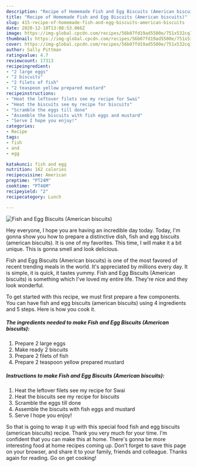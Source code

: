 ```yaml
---
description: "Recipe of Homemade Fish and Egg Biscuits (American biscuits)"
title: "Recipe of Homemade Fish and Egg Biscuits (American biscuits)"
slug: 415-recipe-of-homemade-fish-and-egg-biscuits-american-biscuits
date: 2020-12-10T13:08:53.066Z
image: https://img-global.cpcdn.com/recipes/56b07fd19ad5500e/751x532cq70/fish-and-egg-biscuits-american-biscuits-recipe-main-photo.jpg
thumbnail: https://img-global.cpcdn.com/recipes/56b07fd19ad5500e/751x532cq70/fish-and-egg-biscuits-american-biscuits-recipe-main-photo.jpg
cover: https://img-global.cpcdn.com/recipes/56b07fd19ad5500e/751x532cq70/fish-and-egg-biscuits-american-biscuits-recipe-main-photo.jpg
author: Sally Pittman
ratingvalue: 4.7
reviewcount: 17313
recipeingredient:
- "2 large eggs"
- "2 biscuits"
- "2 filets of fish"
- "2 teaspoon yellow prepared mustard"
recipeinstructions:
- "Heat the leftover filets see my recipe for Swai"
- "Heat the biscuits see my recipe for biscuits"
- "Scramble the eggs till done"
- "Assemble the biscuits with fish eggs and mustard"
- "Serve I hope you enjoy!"
categories:
- Recipe
tags:
- fish
- and
- egg

katakunci: fish and egg 
nutrition: 162 calories
recipecuisine: American
preptime: "PT24M"
cooktime: "PT46M"
recipeyield: "2"
recipecategory: Lunch

---
```



![Fish and Egg Biscuits (American biscuits)](https://img-global.cpcdn.com/recipes/56b07fd19ad5500e/751x532cq70/fish-and-egg-biscuits-american-biscuits-recipe-main-photo.jpg)

Hey everyone, I hope you are having an incredible day today. Today, I'm gonna show you how to prepare a distinctive dish, fish and egg biscuits (american biscuits). It is one of my favorites. This time, I will make it a bit unique. This is gonna smell and look delicious.

Fish and Egg Biscuits (American biscuits) is one of the most favored of recent trending meals in the world. It's appreciated by millions every day. It is simple, it is quick, it tastes yummy. Fish and Egg Biscuits (American biscuits) is something which I've loved my entire life. They're nice and they look wonderful.




To get started with this recipe, we must first prepare a few components. You can have fish and egg biscuits (american biscuits) using 4 ingredients and 5 steps. Here is how you cook it.

<!--inarticleads1-->

##### The ingredients needed to make Fish and Egg Biscuits (American biscuits):

1. Prepare 2 large eggs
1. Make ready 2 biscuits
1. Prepare 2 filets of fish
1. Prepare 2 teaspoon yellow prepared mustard




<!--inarticleads2-->

##### Instructions to make Fish and Egg Biscuits (American biscuits):

1. Heat the leftover filets see my recipe for Swai
1. Heat the biscuits see my recipe for biscuits
1. Scramble the eggs till done
1. Assemble the biscuits with fish eggs and mustard
1. Serve I hope you enjoy!




So that is going to wrap it up with this special food fish and egg biscuits (american biscuits) recipe. Thank you very much for your time. I'm confident that you can make this at home. There's gonna be more interesting food at home recipes coming up. Don't forget to save this page on your browser, and share it to your family, friends and colleague. Thanks again for reading. Go on get cooking!
